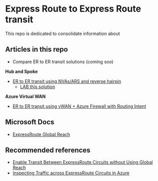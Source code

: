# Express Route to Express Route transit

This repo is dedicated to consolidate information about 

## Articles in this repo

- Compare ER to ER transit solutions (coming soo)

**Hub and Spoke**
- [ER to ER transit using NVAs/ARS and reverse hairpin](https://github.com/dmauser/azure-expressroute/tree/main/er-to-er-transit/ars)
    - [LAB this solution](https://github.com/dmauser/azure-expressroute/tree/main/er-to-er-transit/ars/lab)

**Azure Virtual WAN**
- [ER to ER transit using vWAN + Azure Firewall with Routing Intent](https://github.com/dmauser/azure-expressroute/tree/main/er-to-er-transit/vwan)

## Microsoft Docs

- [ExpressRoute Global Reach](https://docs.microsoft.com/en-us/azure/expressroute/expressroute-global-reach)

## Recommended references

- [Enable Transit Between ExpressRoute Circuits without Using Global Reach](https://github.com/jocortems/azurehybridnetworking/tree/main/ExpressRoute-Transit-with-Azure-RouteServer)
- [Inspecting Traffic across ExpressRoute Circuits in Azure](https://github.com/jocortems/azurehybridnetworking/tree/main/Inspect-Traffic-Between-ExpressRoute-Circuits)
